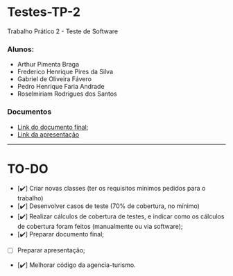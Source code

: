 # Testes-TP-2
Trabalho Prático 2 - Teste de Software

### Alunos:

- Arthur Pimenta Braga
- Frederico Henrique Pires da Silva
- Gabriel de Oliveira Fávero
- Pedro Henrique Faria Andrade
- Roselmiriam Rodrigues dos Santos

### Documentos
- [Link do documento final](https://docs.google.com/document/d/1y2yogK5Nww00DJtNKUv4l3YveOlldUj59dixbQII-N0/edit?usp=sharing);
- [Link da apresentação](https://1drv.ms/p/s!AqCPFbeLGKQSjeBC68ivk2fgS8whLw?e=yEUhvX)

---

# TO-DO

- [✔️] Criar novas classes (ter os requisitos minimos pedidos para o trabalho)
- [✔️] Desenvolver casos de teste (70% de cobertura, no mínimo)
- [✔️] Realizar cálculos de cobertura de testes, e indicar como os cálculos de cobertura foram feitos (manualmente ou
  via software);
- [✔️] Preparar documento final;
- [ ] Preparar apresentação;
- [✔️] Melhorar código da agencia-turismo.
